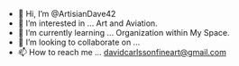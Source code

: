 - 👋 Hi, I’m @ArtisianDave42
- 👀 I’m interested in ... Art and Aviation.
- 🌱 I’m currently learning ... Organization within My Space.
- 💞️ I’m looking to collaborate on ... 
- 📫 How to reach me ... davidcarlssonfineart@gmail.com

<!---
ArtisianDave42/ArtisianDave42 is a ✨ special ✨ repository because its `README.md` (this file) appears on your GitHub profile.
You can click the Preview link to take a look at your changes.
--->
